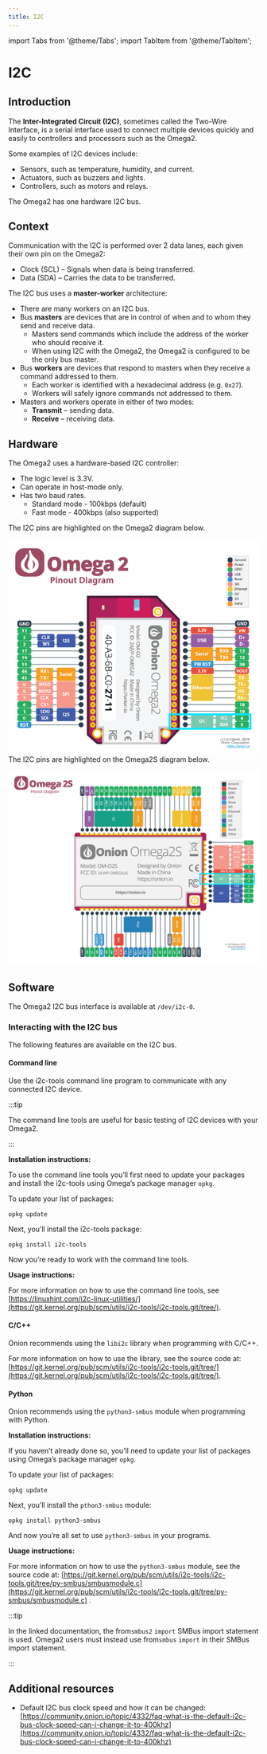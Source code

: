 ```yaml
---
title: I2C
---
```

import Tabs from '@theme/Tabs';
import TabItem from '@theme/TabItem';

# I2C

## Introduction
The **Inter-Integrated Circuit (I2C)**, sometimes called the Two-Wire Interface, is a serial interface used to connect multiple devices quickly and easily to controllers and processors such as the Omega2. 

Some examples of I2C devices include:
- Sensors, such as temperature, humidity, and current.
- Actuators, such as buzzers and lights.
- Controllers, such as motors and relays.

The Omega2 has one hardware I2C bus.

## Context
Communication with the I2C is performed over 2 data lanes, each given their own pin on the Omega2:
- Clock (SCL) – Signals when data is being transferred.
- Data (SDA) – Carries the data to be transferred.

The I2C bus uses a **master-worker** architecture:
- There are many workers on an I2C bus.
- Bus **masters** are devices that are in control of when and to whom they send and receive data.
	- Masters send commands which include the address of the worker who should receive it.
	- When using I2C with the Omega2, the Omega2 is configured to be the only bus master.
- Bus **workers** are devices that respond to masters when they receive a command addressed to them.
	- Each worker is identified with a hexadecimal address (e.g. `0x27`).
	- Workers will safely ignore commands not addressed to them.
- Masters and workers operate in either of two modes:
	- **Transmit** – sending data.
	- **Receive** – receiving data.

## Hardware
The Omega2 uses a hardware-based I2C controller:
- The logic level is 3.3V.
- Can operate in host-mode only.
- Has two baud rates.
	- Standard mode - 100kbps (default)
	- Fast mode - 400kbps (also supported)

<Tabs>
	<TabItem value="omega2" label="Omega2" default>
	The I2C pins are highlighted on the Omega2 diagram below.

![omega2-pinout i2c-pins](./assets/omega2-pinout-i2c-highlighted.png)
	</TabItem>
	<TabItem value="omega2s" label="Omega2S">
	The I2C pins are highlighted on the Omega2S diagram below.
	
![omega2s-pinout i2c-pins](./assets/omega2s-pinout-i2c-highlighted.png)
	</TabItem>
</Tabs>

## Software
The Omega2 I2C bus interface is available at `/dev/i2c-0`.

### Interacting with the I2C bus
The following features are available on the I2C bus.

#### Command line
Use the i2c-tools command line program to communicate with any connected I2C device.

:::tip

The command line tools are useful for basic testing of I2C devices with your Omega2.

:::

**Installation instructions:**

To use the command line tools you’ll first need to update your packages and install the i2c-tools using Omega’s package manager `opkg`.

To update your list of packages:
```
opkg update
```

Next, you’ll install the i2c-tools package:
```
opkg install i2c-tools
```

Now you’re ready to work with the command line tools.

**Usage instructions:**

For more information on how to use the command line tools, see [https://linuxhint.com/i2c-linux-utilities/](https://git.kernel.org/pub/scm/utils/i2c-tools/i2c-tools.git/tree/).

#### C/C++
Onion recommends using the `libi2c` library when programming with C/C++.

For more information on how to use the library, see the source code at: [https://git.kernel.org/pub/scm/utils/i2c-tools/i2c-tools.git/tree/](https://git.kernel.org/pub/scm/utils/i2c-tools/i2c-tools.git/tree/).

#### Python
Onion recommends using the `python3-smbus` module when programming with Python. 

**Installation instructions:**

If you haven’t already done so, you’ll need to update your list of packages using Omega’s package manager `opkg`.

To update your list of packages:
```
opkg update
```

Next, you’ll install the `pthon3-smbus` module:
```
opkg install python3-smbus
```

And now you’re all set to use `python3-smbus` in your programs.

**Usage instructions:**

For more information on how to use the `python3-smbus` module, see the source code at: [https://git.kernel.org/pub/scm/utils/i2c-tools/i2c-tools.git/tree/py-smbus/smbusmodule.c](https://git.kernel.org/pub/scm/utils/i2c-tools/i2c-tools.git/tree/py-smbus/smbusmodule.c) .

:::tip

In the linked documentation, the from`smbus2` `import` SMBus import statement is used. Omega2 users must instead use from`smbus` `import` in their SMBus import statement.

:::

## Additional resources
- Default I2C bus clock speed and how it can be changed: [https://community.onion.io/topic/4332/faq-what-is-the-default-i2c-bus-clock-speed-can-i-change-it-to-400khz](https://community.onion.io/topic/4332/faq-what-is-the-default-i2c-bus-clock-speed-can-i-change-it-to-400khz) 

<!-- 
- Setting up software-based (bit-bang) I2C bus: [https://community.onion.io/topic/4333/faq-how-can-i-make-a-software-based-bit-bang-i2c-bus-can-i-use-any-2-gpios-as-an-i2c-bus](https://community.onion.io/topic/4333/faq-how-can-i-make-a-software-based-bit-bang-i2c-bus-can-i-use-any-2-gpios-as-an-i2c-bus) –>

